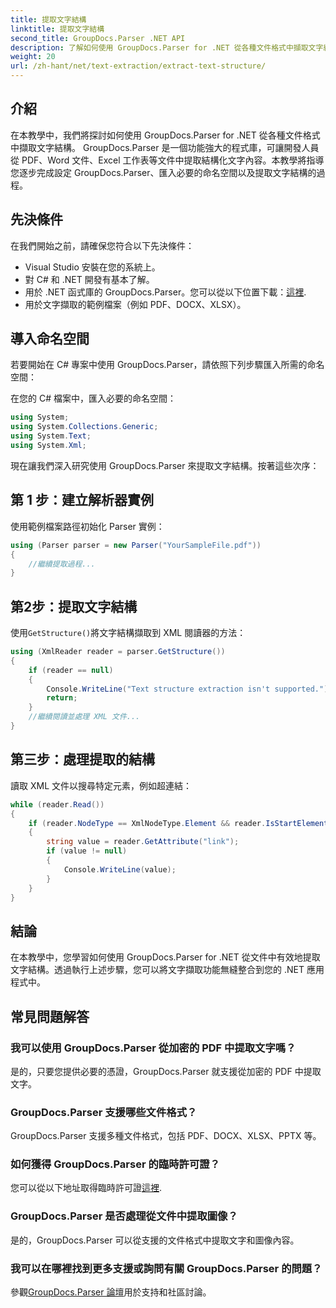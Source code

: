 ```yaml
---
title: 提取文字結構
linktitle: 提取文字結構
second_title: GroupDocs.Parser .NET API
description: 了解如何使用 GroupDocs.Parser for .NET 從各種文件格式中擷取文字結構。帶有程式碼範例的分步教程。
weight: 20
url: /zh-hant/net/text-extraction/extract-text-structure/
---
```

## 介紹
在本教學中，我們將探討如何使用 GroupDocs.Parser for .NET 從各種文件格式中擷取文字結構。 GroupDocs.Parser 是一個功能強大的程式庫，可讓開發人員從 PDF、Word 文件、Excel 工作表等文件中提取結構化文字內容。本教學將指導您逐步完成設定 GroupDocs.Parser、匯入必要的命名空間以及提取文字結構的過程。
## 先決條件
在我們開始之前，請確保您符合以下先決條件：
- Visual Studio 安裝在您的系統上。
- 對 C# 和 .NET 開發有基本了解。
- 用於 .NET 函式庫的 GroupDocs.Parser。您可以從以下位置下載：[這裡](https://releases.groupdocs.com/parser/net/).
- 用於文字擷取的範例檔案（例如 PDF、DOCX、XLSX）。
## 導入命名空間
若要開始在 C# 專案中使用 GroupDocs.Parser，請依照下列步驟匯入所需的命名空間：

在您的 C# 檔案中，匯入必要的命名空間：
```csharp
using System;
using System.Collections.Generic;
using System.Text;
using System.Xml;
```
現在讓我們深入研究使用 GroupDocs.Parser 來提取文字結構。按著這些次序：
## 第 1 步：建立解析器實例
使用範例檔案路徑初始化 Parser 實例：
```csharp
using (Parser parser = new Parser("YourSampleFile.pdf"))
{
    //繼續提取過程...
}
```
## 第2步：提取文字結構
使用`GetStructure()`將文字結構擷取到 XML 閱讀器的方法：
```csharp
using (XmlReader reader = parser.GetStructure())
{
    if (reader == null)
    {
        Console.WriteLine("Text structure extraction isn't supported.");
        return;
    }
    //繼續閱讀並處理 XML 文件...
}
```
## 第三步：處理提取的結構
讀取 XML 文件以搜尋特定元素，例如超連結：
```csharp
while (reader.Read())
{
    if (reader.NodeType == XmlNodeType.Element && reader.IsStartElement() && reader.Name.ToLowerInvariant() == "hyperlink")
    {
        string value = reader.GetAttribute("link");
        if (value != null)
        {
            Console.WriteLine(value);
        }
    }
}
```
## 結論
在本教學中，您學習如何使用 GroupDocs.Parser for .NET 從文件中有效地提取文字結構。透過執行上述步驟，您可以將文字擷取功能無縫整合到您的 .NET 應用程式中。

## 常見問題解答
### 我可以使用 GroupDocs.Parser 從加密的 PDF 中提取文字嗎？
是的，只要您提供必要的憑證，GroupDocs.Parser 就支援從加密的 PDF 中提取文字。
### GroupDocs.Parser 支援哪些文件格式？
GroupDocs.Parser 支援多種文件格式，包括 PDF、DOCX、XLSX、PPTX 等。
### 如何獲得 GroupDocs.Parser 的臨時許可證？
您可以從以下地址取得臨時許可證[這裡](https://purchase.groupdocs.com/temporary-license/).
### GroupDocs.Parser 是否處理從文件中提取圖像？
是的，GroupDocs.Parser 可以從支援的文件格式中提取文字和圖像內容。
### 我可以在哪裡找到更多支援或詢問有關 GroupDocs.Parser 的問題？
參觀[GroupDocs.Parser 論壇](https://forum.groupdocs.com/c/parser/17)用於支持和社區討論。